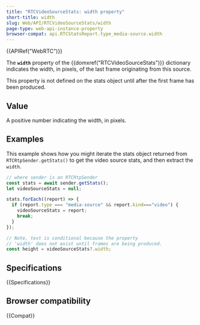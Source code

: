 ```yaml
---
title: "RTCVideoSourceStats: width property"
short-title: width
slug: Web/API/RTCVideoSourceStats/width
page-type: web-api-instance-property
browser-compat: api.RTCStatsReport.type_media-source.width
---
```


{{APIRef("WebRTC")}}

The **`width`** property of the {{domxref("RTCVideoSourceStats")}} dictionary indicates the width, in pixels, of the last frame originating from this source.

This property is not defined on the stats object until after the first frame has been produced.

## Value

A positive number indicating the width, in pixels.

## Examples

This example shows how you might iterate the stats object returned from `RTCRtpSender.getStats()` to get the video source stats, and then extract the `width`.

```js
// where sender is an RTCRtpSender
const stats = await sender.getStats();
let videoSourceStats = null;

stats.forEach((report) => {
  if (report.type === "media-source" && report.kind==="video") {
    videoSourceStats = report;
    break;
  }
});

// Note, test is conditional because the property
// 'width' does not exist until frames are being produced.
const height = videoSourceStats?.width;
```

## Specifications

{{Specifications}}

## Browser compatibility

{{Compat}}
